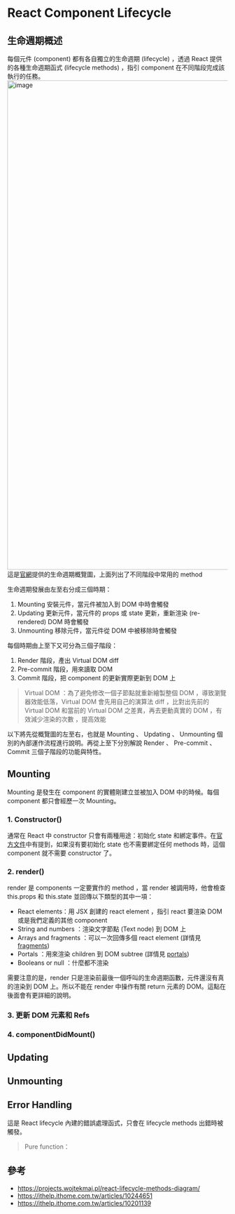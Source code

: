# React Component Lifecycle
## 生命週期概述
每個元件 (component) 都有各自獨立的生命週期 (lifecycle) ，透過 React 提供的各種生命週期函式 (lifecycle methods) ，指引 component 在不同階段完成該執行的任務。
<img width="1115" alt="image" src="https://user-images.githubusercontent.com/114177573/202624503-1c16ecd3-b41d-42da-b80c-297019b8c288.png">
這是[官網](https://projects.wojtekmaj.pl/react-lifecycle-methods-diagram/)提供的生命週期概覽圖，上面列出了不同階段中常用的 method

生命週期發展由左至右分成三個時期：

1. Mounting 安裝元件，當元件被加入到 DOM 中時會觸發
2. Updating 更新元件，當元件的 props 或 state 更新，重新渲染 (re-rendered) DOM 時會觸發
3. Unmounting 移除元件，當元件從 DOM 中被移除時會觸發

每個時期由上至下又可分為三個子階段：

1. Render 階段，產出 Virtual DOM diff
2. Pre-commit 階段，用來讀取 DOM
3. Commit 階段，把 component 的更新實際更新到 DOM 上

> Virtual DOM ：為了避免修改一個子節點就重新繪製整個 DOM ，導致瀏覽器效能低落，Virtual DOM 會先用自己的演算法 diff ，比對出先前的 Virtual DOM 和當前的 Virtual DOM 之差異，再去更動真實的 DOM ，有效減少渲染的次數 ，提高效能

以下將先從概覽圖的左至右，也就是 Mounting 、 Updating 、 Unmounting 個別的內部運作流程進行說明。再從上至下分別解說 Render 、 Pre-commit 、 Commit 三個子階段的功能與特性。

## Mounting
Mounting 是發生在 component 的實體剛建立並被加入 DOM 中的時候。每個 component 都只會經歷一次 Mounting。

### 1. Constructor() 
通常在 React 中 constructor 只會有兩種用途：初始化 state 和綁定事件。在[官方文件](https://zh-hant.reactjs.org/docs/react-component.html#constructor)中有提到，如果沒有要初始化 state 也不需要綁定任何 methods 時，這個 component 就不需要 constructor 了。

### 2. render()
render 是 components 一定要實作的 method ，當 render 被調用時，他會檢查 this.props 和 this.state 並回傳以下類型的其中一項：
- React elements：用 JSX 創建的 react element ，指引 react 要渲染 DOM 或是我們定義的其他 component
- String and numbers ：渲染文字節點 (Text node) 到 DOM 上
- Arrays and fragments ：可以一次回傳多個 react element (詳情見[fragments](https://reactjs.org/docs/fragments.html))
- Portals ：用來渲染 children 到 DOM subtree (詳情見 [portals](https://reactjs.org/docs/portals.html))
- Booleans or null ：什麼都不渲染

需要注意的是，render 只是渲染前最後一個呼叫的生命週期函數，元件還沒有真的渲染到 DOM 上。所以不能在 render 中操作有關 return 元素的 DOM。這點在後面會有更詳細的說明。

### 3. 更新 DOM 元素和 Refs

### 4. componentDidMount()

## Updating

## Unmounting

## Error Handling
這是 React lifecycle 內建的錯誤處理函式，只會在 lifecycle methods 出錯時被觸發。

> Pure function：

## 參考
- https://projects.wojtekmaj.pl/react-lifecycle-methods-diagram/
- https://ithelp.ithome.com.tw/articles/10244651
- https://ithelp.ithome.com.tw/articles/10201139
